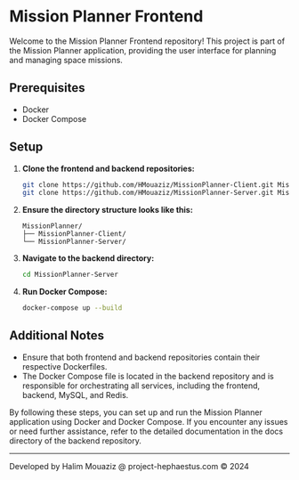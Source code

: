 # Mission Planner Frontend

Welcome to the Mission Planner Frontend repository! This project is part of the Mission Planner application, providing the user interface for planning and managing space missions.

## Prerequisites

- Docker
- Docker Compose

## Setup

1. **Clone the frontend and backend repositories:**
   ```sh
   git clone https://github.com/HMouaziz/MissionPlanner-Client.git MissionPlanner-Client
   git clone https://github.com/HMouaziz/MissionPlanner-Server.git MissionPlanner-Server
   ```

2. **Ensure the directory structure looks like this:**
   ```plaintext
   MissionPlanner/
   ├── MissionPlanner-Client/
   └── MissionPlanner-Server/
   ```

3. **Navigate to the backend directory:**
   ```sh
   cd MissionPlanner-Server
   ```

4. **Run Docker Compose:**
   ```sh
   docker-compose up --build
   ```

## Additional Notes

- Ensure that both frontend and backend repositories contain their respective Dockerfiles.
- The Docker Compose file is located in the backend repository and is responsible for orchestrating all services, including the frontend, backend, MySQL, and Redis.

By following these steps, you can set up and run the Mission Planner application using Docker and Docker Compose. If you encounter any issues or need further assistance, refer to the detailed documentation in the docs directory of the backend repository.

---

Developed by Halim Mouaziz @ project-hephaestus.com &copy; 2024

